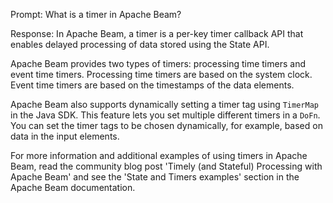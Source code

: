 Prompt:
What is a timer in Apache Beam?

Response:
In Apache Beam, a timer is a per-key timer callback API that enables delayed processing of data stored using the State API.

Apache Beam provides two types of timers: processing time timers and event time timers. Processing time timers are based on the system clock. Event time timers are based on the timestamps of the data elements.

Apache Beam also supports dynamically setting a timer tag using `TimerMap` in the Java SDK. This feature lets you set multiple different timers in a `DoFn`. You can set the timer tags to be chosen dynamically, for example, based on data in the input elements.

For more information and additional examples of using timers in Apache Beam, read the community blog post 'Timely (and Stateful) Processing with Apache Beam' and see the 'State and Timers examples' section in the Apache Beam documentation.
